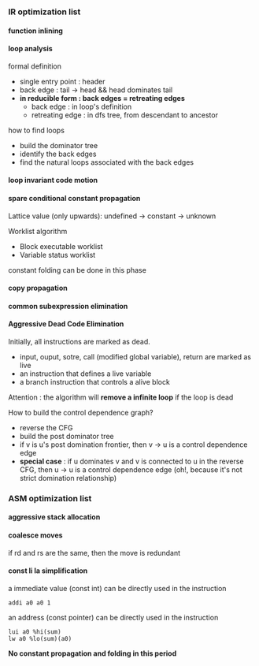 ### IR optimization list
#### function inlining

#### loop analysis

formal definition
- single entry point : header
- back edge : tail -> head &&  head dominates tail
- **in reducible form : back edges = retreating edges**
  - back edge : in loop's definition
  - retreating edge : in dfs tree, from descendant to ancestor

how to find loops
- build the dominator tree
- identify the back edges
- find the natural loops associated with the back edges

#### loop invariant code motion

#### spare conditional constant propagation

Lattice value (only upwards): undefined -> constant -> unknown

Worklist algorithm
- Block executable worklist
- Variable status worklist

constant folding can be done in this phase

#### copy propagation
#### common subexpression elimination
#### Aggressive Dead Code Elimination

Initially, all instructions are marked as dead.

- input, ouput, sotre, call (modified global variable), return are marked as live
- an instruction that defines a live variable
- a branch instruction that controls a alive block

Attention : the algorithm will **remove a infinite loop** if the loop is dead

How to build the control dependence graph?

- reverse the CFG
- build the post dominator tree
- if v is u's post domination frontier, then v -> u is a control dependence edge
- **special case** : if u dominates v and v is connected to u in the reverse CFG, then u -> u is a control dependence edge
  (oh!, because it's not strict domination relationship)

### ASM optimization list
#### aggressive stack allocation

#### coalesce moves
if rd and rs are the same, then the move is redundant
#### const li la simplification
a immediate value (const int) can be directly used in the instruction
```
addi a0 a0 1
```

an address (const pointer) can be directly used in the instruction
```
lui a0 %hi(sum)
lw a0 %lo(sum)(a0)
```

**No constant propagation and folding in this period**